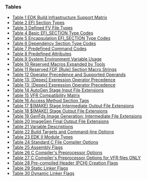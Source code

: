 <!--- @file
  Tables

  Copyright (c) 2008-2017, Intel Corporation. All rights reserved.<BR>

  Redistribution and use in source (original document form) and 'compiled'
  forms (converted to PDF, epub, HTML and other formats) with or without
  modification, are permitted provided that the following conditions are met:

  1) Redistributions of source code (original document form) must retain the
     above copyright notice, this list of conditions and the following
     disclaimer as the first lines of this file unmodified.

  2) Redistributions in compiled form (transformed to other DTDs, converted to
     PDF, epub, HTML and other formats) must reproduce the above copyright
     notice, this list of conditions and the following disclaimer in the
     documentation and/or other materials provided with the distribution.

  THIS DOCUMENTATION IS PROVIDED BY TIANOCORE PROJECT "AS IS" AND ANY EXPRESS OR
  IMPLIED WARRANTIES, INCLUDING, BUT NOT LIMITED TO, THE IMPLIED WARRANTIES OF
  MERCHANTABILITY AND FITNESS FOR A PARTICULAR PURPOSE ARE DISCLAIMED. IN NO
  EVENT SHALL TIANOCORE PROJECT  BE LIABLE FOR ANY DIRECT, INDIRECT, INCIDENTAL,
  SPECIAL, EXEMPLARY, OR CONSEQUENTIAL DAMAGES (INCLUDING, BUT NOT LIMITED TO,
  PROCUREMENT OF SUBSTITUTE GOODS OR SERVICES; LOSS OF USE, DATA, OR PROFITS;
  OR BUSINESS INTERRUPTION) HOWEVER CAUSED AND ON ANY THEORY OF LIABILITY,
  WHETHER IN CONTRACT, STRICT LIABILITY, OR TORT (INCLUDING NEGLIGENCE OR
  OTHERWISE) ARISING IN ANY WAY OUT OF THE USE OF THIS DOCUMENTATION, EVEN IF
  ADVISED OF THE POSSIBILITY OF SUCH DAMAGE.

-->

### Tables

* [Table 1 EDK Build Infrastructure Support Matrix](1_introduction/11_overview.md#table-1-edk-build-infrastructure-support-matrix)
* [Table 2 EFI Section Types](2_design_discussion/25_generic_build_process.md#table-2-efi-section-types)
* [Table 3 Defined FV File Types](2_design_discussion/25_generic_build_process.md#table-3-defined-fv-file-types)
* [Table 4 Basic EFI_SECTION Type Codes](2_design_discussion/26_creating_efi_images.md#table-4-basic-efi-section-type-codes)
* [Table 5 Encapsulation EFI_SECTION Type Codes](2_design_discussion/26_creating_efi_images.md#table-5-encapsulation-efi-section-type-codes)
* [Table 6 Dependency Section Type Codes](2_design_discussion/26_creating_efi_images.md#table-6-dependency-section-type-codes)
* [Table 7 Predefined Command Codes](5_meta-data_file_specifications/51_build_meta-data_file_formats.md#table-7-predefined-command-codes)
* [Table 8 Predefined Attributes](5_meta-data_file_specifications/51_build_meta-data_file_formats.md#table-8-predefined-attributes)
* [Table 9 System Environment Variable Usage](8_pre-build_autogen_stage/82_auto-generation_process.md#table-9-system-environment-variable-usage)
* [Table 10 Reserved Macros Expanded by Tools](8_pre-build_autogen_stage/82_auto-generation_process.md#table-10-reserved-macros-expanded-by-tools)
* [Table 11 Reserved FDF [Rule] Section Macro Strings](8_pre-build_autogen_stage/82_auto-generation_process.md#table-11-reserved-fdf-rule-section-macro-strings)
* [Table 12 Operator Precedence and Supported Operands](8_pre-build_autogen_stage/82_auto-generation_process.md#table-12-operator-precedence-and-supported-operands)
* [Table 13: [Depex] Expression Operator Precedence](8_pre-build_autogen_stage/82_auto-generation_process.md#table-13-depex-expression-operator-precedence)
* [Table 13: [Depex] Expression Operator Precedence](8_pre-build_autogen_stage/82_auto-generation_process.md#table-13-depex-expression-operator-precedence)
* [Table 14 AutoGen Stage Input File Extensions](8_pre-build_autogen_stage/83_auto-generated_code.md#table-14-autogen-stage-input-file-extensions)
* [Table 15 VFR Compatibility Matrix](8_pre-build_autogen_stage/83_auto-generated_code.md#table-15-vfr-compatibility-matrix)
* [Table 16 Access Method Section Tags](8_pre-build_autogen_stage/84_auto-generated_pcd_database_file.md#table-16-access-method-section-tags)
* [Table 17 $(MAKE) Stage Intermediate Output File Extensions](9_build_or_make_stage/91_overview.md#table-17-make-stage-intermediate-output-file-extensions)
* [Table 18 $(MAKE) Stage Output File Extensions](9_build_or_make_stage/91_overview.md#table-18-make-stage-output-file-extensions)
* [Table 19 GenFds Image Generation: Intermediate File Extensions](10_post-build_imagegen_stage_-_flash/README.md#table-19-genfds-image-generation-intermediate-file-extensions)
* [Table 20 ImageGen Final Output File Extensions](10_post-build_imagegen_stage_-_flash/README.md#table-20-imagegen-final-output-file-extensions)
* [Table 21 Variable Descriptions](appendix_a_variables.md#table-21-variable-descriptions)
* [Table 22 Build Targets and Command-line Options](appendix_d_buildexe_command/d3_build_targets_and_options.md#table-22-build-targets-and-command-line-options)
* [Table 23 EDK II Module Types](appendix_h_module_types.md#table-23-edk-ii-module-types)
* [Table 24 Standard C File Compiler Options](appendix_k_third_party_tool_flags.md#table-24-standard-c-file-compiler-options)
* [Table 25 Assembly Flags](appendix_k_third_party_tool_flags.md#table-25-assembly-flags)
* [Table 26 C Compiler's Preprocessor Options](appendix_k_third_party_tool_flags.md#table-26-c-compilers-preprocessor-options)
* [Table 27 C Compiler's Preprocessor Options for VFR files ONLY](appendix_k_third_party_tool_flags.md#table-27-c-compilers-preprocessor-options-for-vfr-files-only)
* [Table 28 Pre-compiled Header (PCH) Creation Flags](appendix_k_third_party_tool_flags.md#table-28-pre-compiled-header-pch-creation-flags)
* [Table 29 Static Linker Flags](appendix_k_third_party_tool_flags.md#table-29-static-linker-flags)
* [Table 30 Dynamic Linker Flags](appendix_k_third_party_tool_flags.md#table-30-dynamic-linker-flags)
